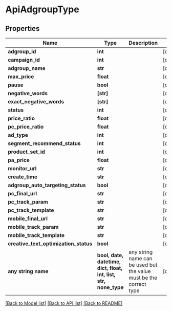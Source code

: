# ApiAdgroupType


## Properties
Name | Type | Description | Notes
------------ | ------------- | ------------- | -------------
**adgroup_id** | **int** |  | [optional] 
**campaign_id** | **int** |  | [optional] 
**adgroup_name** | **str** |  | [optional] 
**max_price** | **float** |  | [optional] 
**pause** | **bool** |  | [optional] 
**negative_words** | **[str]** |  | [optional] 
**exact_negative_words** | **[str]** |  | [optional] 
**status** | **int** |  | [optional] 
**price_ratio** | **float** |  | [optional] 
**pc_price_ratio** | **float** |  | [optional] 
**ad_type** | **int** |  | [optional] 
**segment_recommend_status** | **int** |  | [optional] 
**product_set_id** | **int** |  | [optional] 
**pa_price** | **float** |  | [optional] 
**monitor_url** | **str** |  | [optional] 
**create_time** | **str** |  | [optional] 
**adgroup_auto_targeting_status** | **bool** |  | [optional] 
**pc_final_url** | **str** |  | [optional] 
**pc_track_param** | **str** |  | [optional] 
**pc_track_template** | **str** |  | [optional] 
**mobile_final_url** | **str** |  | [optional] 
**mobile_track_param** | **str** |  | [optional] 
**mobile_track_template** | **str** |  | [optional] 
**creative_text_optimization_status** | **bool** |  | [optional] 
**any string name** | **bool, date, datetime, dict, float, int, list, str, none_type** | any string name can be used but the value must be the correct type | [optional]

[[Back to Model list]](../README.md#documentation-for-models) [[Back to API list]](../README.md#documentation-for-api-endpoints) [[Back to README]](../README.md)


